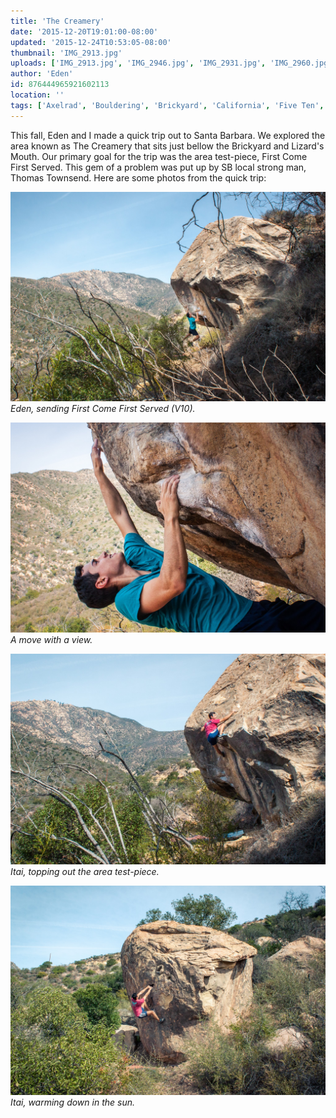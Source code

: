 ```yaml
---
title: 'The Creamery'
date: '2015-12-20T19:01:00-08:00'
updated: '2015-12-24T10:53:05-08:00'
thumbnail: 'IMG_2913.jpg'
uploads: ['IMG_2913.jpg', 'IMG_2946.jpg', 'IMG_2931.jpg', 'IMG_2960.jpg']
author: 'Eden'
id: 876444965921602113
location: ''
tags: ['Axelrad', 'Bouldering', 'Brickyard', 'California', 'Five Ten', 'highball', 'sandstone', 'Santa Barbara']
---
```


This fall, Eden and I made a quick trip out to Santa Barbara. We explored the area known as The Creamery that sits just bellow the Brickyard and Lizard's Mouth. Our primary goal for the trip was the area test-piece, First Come First Served. This gem of a problem was put up by SB local strong man, Thomas Townsend. Here are some photos from the quick trip:

![image alt](uploads/IMG_2913.jpg)*Eden, sending First Come First Served (V10).*

![image alt](uploads/IMG_2946.jpg)*A move with a view.*

![image alt](uploads/IMG_2931.jpg)*Itai, topping out the area test-piece.*

![image alt](uploads/IMG_2960.jpg)*Itai, warming down in the sun.*
